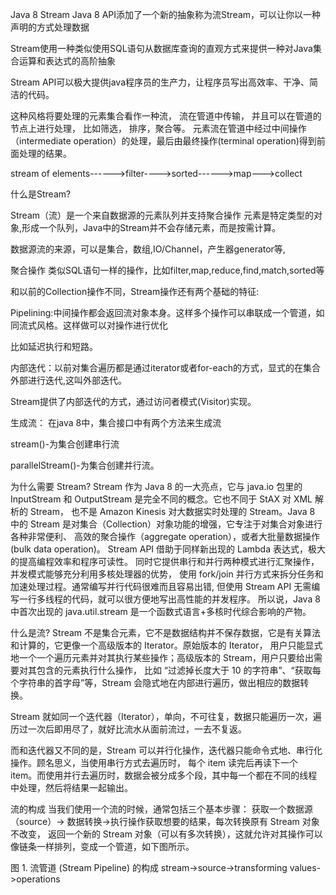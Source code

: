 Java 8 Stream
  Java 8 API添加了一个新的抽象称为流Stream，可以让你以一种声明的方式处理数据
  
  Stream使用一种类似使用SQL语句从数据库查询的直观方式来提供一种对Java集合运算和表达式的高阶抽象
  
  Stream API可以极大提供java程序员的生产力，让程序员写出高效率、干净、简洁的代码。
  
 这种风格将要处理的元素集合看作一种流， 流在管道中传输， 并且可以在管道的节点上进行处理， 比如筛选， 排序，聚合等。
 元素流在管道中经过中间操作（intermediate operation）的处理，最后由最终操作(terminal operation)得到前面处理的结果。
  
  
  stream of elements------>filter---->sorted------>map--->collect
  
  什么是Stream?
  
  
  Stream（流）是一个来自数据源的元素队列并支持聚合操作
  元素是特定类型的对象,形成一个队列，Java中的Stream并不会存储元素，而是按需计算。
  
  数据源流的来源，可以是集合，数组,IO/Channel，产生器generator等,
  
  聚合操作 类似SQL语句一样的操作，比如filter,map,reduce,find,match,sorted等
  
  和以前的Collection操作不同，Stream操作还有两个基础的特征:
  
  Pipelining:中间操作都会返回流对象本身。这样多个操作可以串联成一个管道，如同流式风格。这样做可以对操作进行优化
  
  比如延迟执行和短路。
  
  内部迭代：以前对集合遍历都是通过iterator或者for-each的方式，显式的在集合外部进行迭代,这叫外部迭代。
  
  Stream提供了内部迭代的方式，通过访问者模式(Visitor)实现。
  
  生成流：
  在java 8中，集合接口中有两个方法来生成流
  
  stream()-为集合创建串行流
  
  parallelStream()-为集合创建并行流。
  
  
  为什么需要 Stream?
  Stream 作为 Java 8 的一大亮点，它与 java.io 包里的 InputStream 和 OutputStream 
  是完全不同的概念。它也不同于 StAX 对 XML 解析的 Stream，
  也不是 Amazon Kinesis 对大数据实时处理的 Stream。Java 8 中的 Stream 
  是对集合（Collection）对象功能的增强，它专注于对集合对象进行各种非常便利、
  高效的聚合操作（aggregate operation），或者大批量数据操作 (bulk data operation)。
  Stream API 借助于同样新出现的 Lambda 表达式，极大的提高编程效率和程序可读性。
  同时它提供串行和并行两种模式进行汇聚操作，并发模式能够充分利用多核处理器的优势，
  使用 fork/join 并行方式来拆分任务和加速处理过程。通常编写并行代码很难而且容易出错,
  但使用 Stream API 无需编写一行多线程的代码，就可以很方便地写出高性能的并发程序。
  所以说，Java 8 中首次出现的 java.util.stream 是一个函数式语言+多核时代综合影响的产物。
  
  
什么是流?
Stream 不是集合元素，它不是数据结构并不保存数据，它是有关算法和计算的，它更像一个高级版本的 Iterator。原始版本的 Iterator，
用户只能显式地一个一个遍历元素并对其执行某些操作；高级版本的 Stream，用户只要给出需要对其包含的元素执行什么操作，
比如 “过滤掉长度大于 10 的字符串”、“获取每个字符串的首字母”等，Stream 会隐式地在内部进行遍历，做出相应的数据转换。

Stream 就如同一个迭代器（Iterator），单向，不可往复，数据只能遍历一次，遍历过一次后即用尽了，就好比流水从面前流过，一去不复返。

而和迭代器又不同的是，Stream 可以并行化操作，迭代器只能命令式地、串行化操作。顾名思义，当使用串行方式去遍历时，
每个 item 读完后再读下一个 item。而使用并行去遍历时，数据会被分成多个段，其中每一个都在不同的线程中处理，然后将结果一起输出。
  
  
流的构成
当我们使用一个流的时候，通常包括三个基本步骤：
获取一个数据源（source）→ 数据转换→执行操作获取想要的结果，每次转换原有 Stream 对象不改变，
返回一个新的 Stream 对象（可以有多次转换），这就允许对其操作可以像链条一样排列，变成一个管道，如下图所示。

图 1. 流管道 (Stream Pipeline) 的构成
stream->source->transforming values->operations
  
  
  
  
  
  
  
  
  
  
  
  
  
  
  
  